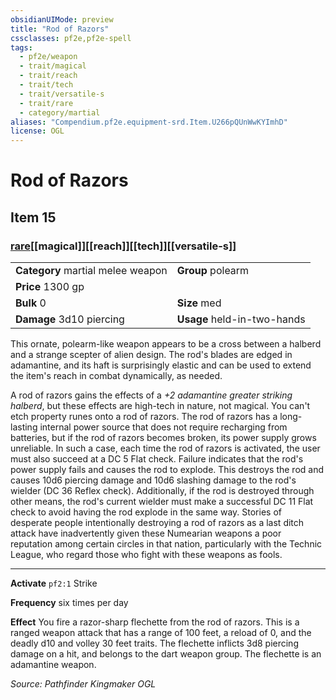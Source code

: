 ```yaml
---
obsidianUIMode: preview
title: "Rod of Razors"
cssclasses: pf2e,pf2e-spell
tags:
  - pf2e/weapon
  - trait/magical
  - trait/reach
  - trait/tech
  - trait/versatile-s
  - trait/rare
  - category/martial
aliases: "Compendium.pf2e.equipment-srd.Item.U266pQUnWwKYImhD"
license: OGL
---
```

# Rod of Razors
## Item 15
### [rare](rare.md "Rare Rarity Trait")[[magical]][[reach]][[tech]][[versatile-s]]

|  |  |
| -- | -- |
| **Category** martial melee weapon | **Group** polearm |
| **Price** 1300 gp |  |
| **Bulk** 0 | **Size** med |
| **Damage** 3d10 piercing  | **Usage** held-in-two-hands |



This ornate, polearm-like weapon appears to be a cross between a halberd and a strange scepter of alien design. The rod's blades are edged in adamantine, and its haft is surprisingly elastic and can be used to extend the item's reach in combat dynamically, as needed.

A rod of razors gains the effects of a _+2 adamantine greater striking halberd_, but these effects are high-tech in nature, not magical. You can't etch property runes onto a rod of razors. The rod of razors has a long-lasting internal power source that does not require recharging from batteries, but if the rod of razors becomes broken, its power supply grows unreliable. In such a case, each time the rod of razors is activated, the user must also succeed at a DC 5 Flat check. Failure indicates that the rod's power supply fails and causes the rod to explode. This destroys the rod and causes 10d6 piercing damage and 10d6 slashing damage to the rod's wielder (DC 36 Reflex check). Additionally, if the rod is destroyed through other means, the rod's current wielder must make a successful DC 11 Flat check to avoid having the rod explode in the same way. Stories of desperate people intentionally destroying a rod of razors as a last ditch attack have inadvertently given these Numearian weapons a poor reputation among certain circles in that nation, particularly with the Technic League, who regard those who fight with these weapons as fools.

* * *

**Activate** `pf2:1` Strike

**Frequency** six times per day

**Effect** You fire a razor-sharp flechette from the rod of razors. This is a ranged weapon attack that has a range of 100 feet, a reload of 0, and the deadly d10 and volley 30 feet traits. The flechette inflicts 3d8 piercing damage on a hit, and belongs to the dart weapon group. The flechette is an adamantine weapon.

*Source: Pathfinder Kingmaker*
*OGL*